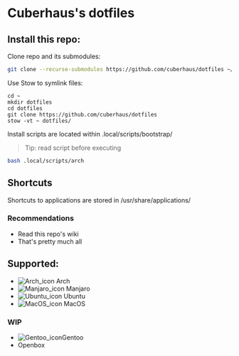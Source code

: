 # Cuberhaus's dotfiles

## Install this repo:
Clone repo and its submodules:
```bash
git clone --recurse-submodules https://github.com/cuberhaus/dotfiles ~/dotfiles/dotfiles
```
Use Stow to symlink files:
```
cd ~
mkdir dotfiles
cd dotfiles
git clone https://github.com/cuberhaus/dotfiles
stow -vt ~ dotfiles/
```
Install scripts are located within .local/scripts/bootstrap/
> Tip: read script before executing 
```bash
bash .local/scripts/arch
```

## Shortcuts
Shortcuts to applications are stored in /usr/share/applications/

### Recommendations
- Read this repo's wiki
- That's pretty much all

## Supported:

- ![Arch_icon][arch_icon] Arch
- ![Manjaro_icon][manjaro_icon] Manjaro
- ![Ubuntu_icon][ubuntu_icon] Ubuntu
- ![MacOS_icon][macos_icon] MacOS

###  WIP 
- ![Gentoo_icon][gentoo_icon]Gentoo
- Openbox

[warning_icon]: https://i.imgur.com/ORHMjm1.png?1
[rclone_icon]: https://i.imgur.com/2S75O8C.png?1
[ssh icon2]: https://i.imgur.com/RY2Xk5O.png?1
[ssh icon]: https://i.imgur.com/Jtz8Dma.png?1
[gnu icon]: https://i.imgur.com/dc4F2u2.png?1
[windows 10 icon]: https://i.imgur.com/b3co2Zl.png
[ova]: https://wikis.utexas.edu/display/MSBTech/Installing+OVA+files+using+VirtualBox#:~:text=An%20OVA%20file%20is%20an,have%20installed%20on%20your%20computer.
[brew page]: https://brew.sh/
[manjaro_icon]: https://i.imgur.com/rfuvfYo.png
[arch_icon]: https://upload.wikimedia.org/wikipedia/commons/a/a5/Archlinux-icon-crystal-64.svg
[ubuntu_icon]: https://i.imgur.com/EX9n2Ib.png?1
[macos_icon]: https://i.imgur.com/olG7ewE.png?1
[gentoo_icon]: https://i.imgur.com/cKReKS2.png
[only commit]: https://stackoverflow.com/questions/9683279/make-the-current-commit-the-only-initial-commit-in-a-git-repository
